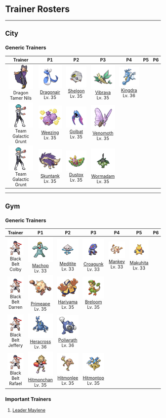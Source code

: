 # Trainer Rosters

---

## City


### Generic Trainers

| Trainer | P1 | P2 | P3 | P4 | P5 | P6 |
|:-------:|:--:|:--:|:--:|:--:|:--:|:--:|
| ![Dragon Tamer Nils](../../assets/trainers/dragon_tamer.png "Dragon Tamer Nils")<br>Dragon Tamer Nils | ![Dragonair](../../assets/sprites/dragonair/front.gif "Dragonair")<br>[Dragonair](../../pokemon/dragonair.md/)<br>Lv. 35 | ![Shelgon](../../assets/sprites/shelgon/front.gif "Shelgon")<br>[Shelgon](../../pokemon/shelgon.md/)<br>Lv. 35 | ![Vibrava](../../assets/sprites/vibrava/front.gif "Vibrava")<br>[Vibrava](../../pokemon/vibrava.md/)<br>Lv. 35 | ![Kingdra](../../assets/sprites/kingdra/front.gif "Kingdra")<br>[Kingdra](../../pokemon/kingdra.md/)<br>Lv. 36 |
| ![Team Galactic Grunt](../../assets/trainers/galactic_grunt.png "Team Galactic Grunt")<br>Team Galactic Grunt | ![Weezing](../../assets/sprites/weezing/front.gif "Weezing")<br>[Weezing](../../pokemon/weezing.md/)<br>Lv. 35 | ![Golbat](../../assets/sprites/golbat/front.gif "Golbat")<br>[Golbat](../../pokemon/golbat.md/)<br>Lv. 35 | ![Venomoth](../../assets/sprites/venomoth/front.gif "Venomoth")<br>[Venomoth](../../pokemon/venomoth.md/)<br>Lv. 35 |
| ![Team Galactic Grunt](../../assets/trainers/galactic_grunt.png "Team Galactic Grunt")<br>Team Galactic Grunt | ![Skuntank](../../assets/sprites/skuntank/front.gif "Skuntank")<br>[Skuntank](../../pokemon/skuntank.md/)<br>Lv. 35 | ![Dustox](../../assets/sprites/dustox/front.gif "Dustox")<br>[Dustox](../../pokemon/dustox.md/)<br>Lv. 35 | ![Wormadam](../../assets/sprites/wormadam-plant/front.gif "Wormadam")<br>[Wormadam](../../pokemon/wormadam-plant.md/)<br>Lv. 35 |


---

## Gym


### Generic Trainers

| Trainer | P1 | P2 | P3 | P4 | P5 | P6 |
|:-------:|:--:|:--:|:--:|:--:|:--:|:--:|
| ![Black Belt Colby](../../assets/trainers/black_belt.png "Black Belt Colby")<br>Black Belt Colby | ![Machop](../../assets/sprites/machop/front.gif "Machop")<br>[Machop](../../pokemon/machop.md/)<br>Lv. 33 | ![Meditite](../../assets/sprites/meditite/front.gif "Meditite")<br>[Meditite](../../pokemon/meditite.md/)<br>Lv. 33 | ![Croagunk](../../assets/sprites/croagunk/front.gif "Croagunk")<br>[Croagunk](../../pokemon/croagunk.md/)<br>Lv. 33 | ![Mankey](../../assets/sprites/mankey/front.gif "Mankey")<br>[Mankey](../../pokemon/mankey.md/)<br>Lv. 33 | ![Makuhita](../../assets/sprites/makuhita/front.gif "Makuhita")<br>[Makuhita](../../pokemon/makuhita.md/)<br>Lv. 33 |
| ![Black Belt Darren](../../assets/trainers/black_belt.png "Black Belt Darren")<br>Black Belt Darren | ![Primeape](../../assets/sprites/primeape/front.gif "Primeape")<br>[Primeape](../../pokemon/primeape.md/)<br>Lv. 35 | ![Hariyama](../../assets/sprites/hariyama/front.gif "Hariyama")<br>[Hariyama](../../pokemon/hariyama.md/)<br>Lv. 35 | ![Breloom](../../assets/sprites/breloom/front.gif "Breloom")<br>[Breloom](../../pokemon/breloom.md/)<br>Lv. 35 |
| ![Black Belt Jeffery](../../assets/trainers/black_belt.png "Black Belt Jeffery")<br>Black Belt Jeffery | ![Heracross](../../assets/sprites/heracross/front.gif "Heracross")<br>[Heracross](../../pokemon/heracross.md/)<br>Lv. 36 | ![Poliwrath](../../assets/sprites/poliwrath/front.gif "Poliwrath")<br>[Poliwrath](../../pokemon/poliwrath.md/)<br>Lv. 36 |
| ![Black Belt Rafael](../../assets/trainers/black_belt.png "Black Belt Rafael")<br>Black Belt Rafael | ![Hitmonchan](../../assets/sprites/hitmonchan/front.gif "Hitmonchan")<br>[Hitmonchan](../../pokemon/hitmonchan.md/)<br>Lv. 35 | ![Hitmonlee](../../assets/sprites/hitmonlee/front.gif "Hitmonlee")<br>[Hitmonlee](../../pokemon/hitmonlee.md/)<br>Lv. 35 | ![Hitmontop](../../assets/sprites/hitmontop/front.gif "Hitmontop")<br>[Hitmontop](../../pokemon/hitmontop.md/)<br>Lv. 35 |


### Important Trainers

1. [Leader Maylene](important_trainers.md#leader-maylene)
